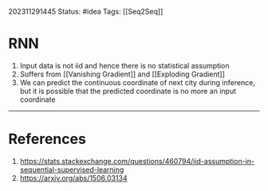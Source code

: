 202311291445
Status: #idea
Tags: [[Seq2Seq]]

# RNN

1. Input data is not iid and hence there is no statistical assumption
2. Suffers from [[Vanishing Gradient]] and [[Exploding Gradient]]
3. We can predict the continuous coordinate of next city during inference, but it is possible that the predicted coordinate is no more an input coordinate

---
# References

1. https://stats.stackexchange.com/questions/460794/iid-assumption-in-sequential-supervised-learning
2. https://arxiv.org/abs/1506.03134